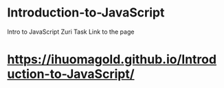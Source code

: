 # Introduction-to-JavaScript
Intro to JavaScript Zuri Task
Link to the page
# https://ihuomagold.github.io/Introduction-to-JavaScript/